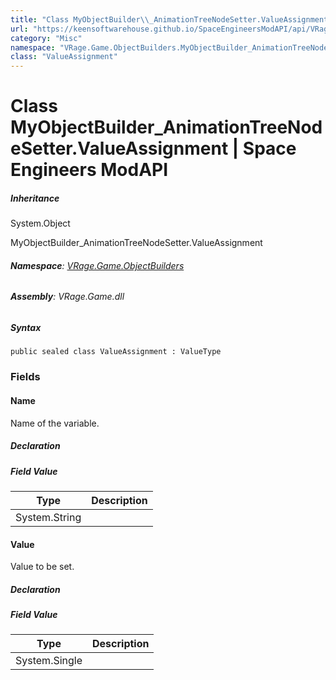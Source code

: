 ```yaml
---
title: "Class MyObjectBuilder\\_AnimationTreeNodeSetter.ValueAssignment"
url: "https://keensoftwarehouse.github.io/SpaceEngineersModAPI/api/VRage.Game.ObjectBuilders.MyObjectBuilder_AnimationTreeNodeSetter.ValueAssignment.html"
category: "Misc"
namespace: "VRage.Game.ObjectBuilders.MyObjectBuilder_AnimationTreeNodeSetter"
class: "ValueAssignment"
---
```


# Class MyObjectBuilder\_AnimationTreeNodeSetter.ValueAssignment | Space Engineers ModAPI

##### Inheritance

System.Object

MyObjectBuilder\_AnimationTreeNodeSetter.ValueAssignment

###### **Namespace**: [VRage.Game.ObjectBuilders](https://keensoftwarehouse.github.io/SpaceEngineersModAPI/api/VRage.Game.ObjectBuilders.html)

###### **Assembly**: VRage.Game.dll

##### Syntax

```
public sealed class ValueAssignment : ValueType
```

### [](#fields)Fields

#### [](#VRage_Game_ObjectBuilders_MyObjectBuilder_AnimationTreeNodeSetter_ValueAssignment_Name)Name

Name of the variable.

##### Declaration

##### Field Value

| Type | Description |
| --- | --- |
| System.String |     |

#### [](#VRage_Game_ObjectBuilders_MyObjectBuilder_AnimationTreeNodeSetter_ValueAssignment_Value)Value

Value to be set.

##### Declaration

##### Field Value

| Type | Description |
| --- | --- |
| System.Single |     |